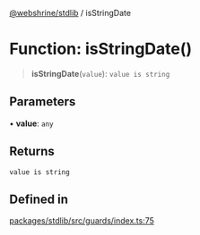 [@webshrine/stdlib](../globals.md) / isStringDate

# Function: isStringDate()

> **isStringDate**(`value`): `value is string`

## Parameters

• **value**: `any`

## Returns

`value is string`

## Defined in

[packages/stdlib/src/guards/index.ts:75](https://github.com/webshrine/webshrine/blob/0e16c5948921e0c95cce645760c4a8b0855b196b/packages/stdlib/src/guards/index.ts#L75)
